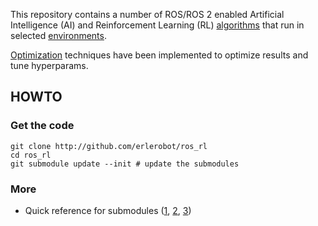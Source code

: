This repository contains a number of ROS/ROS 2 enabled Artificial Intelligence (AI)
and Reinforcement Learning (RL) [algorithms](algorithms/) that run in selected [environments](environments/).

[Optimization](optimization/) techniques have been implemented to optimize results and tune hyperparams.

## HOWTO
### Get the code
```
git clone http://github.com/erlerobot/ros_rl
cd ros_rl
git submodule update --init # update the submodules
```

### More
- Quick reference for submodules ([1](http://www.vogella.com/tutorials/GitSubmodules/article.html), [2](https://chrisjean.com/git-submodules-adding-using-removing-and-updating/), [3](https://git-scm.com/book/en/v2/Git-Tools-Submodules))
